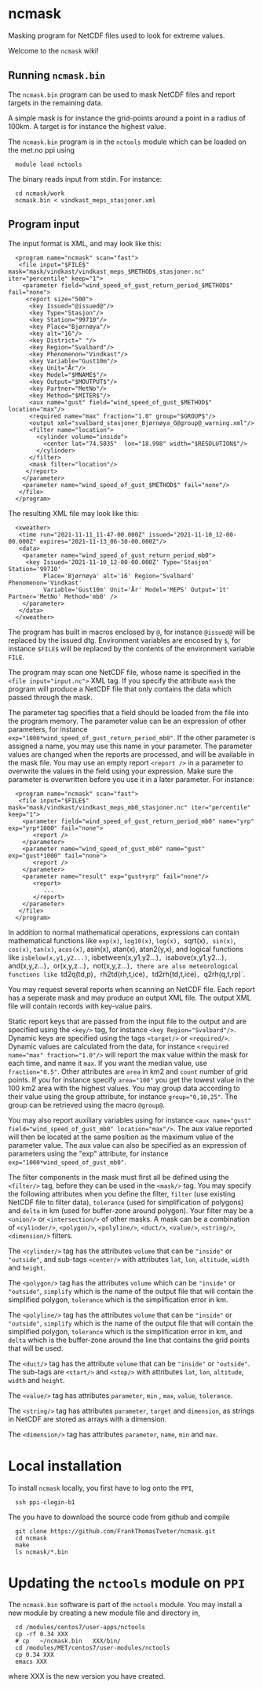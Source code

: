 # ncmask
Masking program for NetCDF files used to look for extreme values.

Welcome to the `ncmask` wiki!

## Running `ncmask.bin`


The `ncmask.bin` program can be used to mask NetCDF files and report targets in the remaining data.

A simple mask is for instance the grid-points around a point in a radius of 100km. A target is for instance the highest value.

The `ncmask.bin` program is in the `nctools` module which can be loaded on the met.no ppi using

      module load nctools

The binary reads input from stdin. For instance:

      cd ncmask/work
      ncmask.bin < vindkast_meps_stasjoner.xml


## Program input

The input format is XML, and may look like this:

      <program name="ncmask" scan="fast">
       <file input="$FILE$" mask="mask/vindkast/vindkast_meps_$METHOD$_stasjoner.nc" iter="percentile" keep="1">
        <parameter field="wind_speed_of_gust_return_period_$METHOD$" fail="none">
         <report size="500">
          <key Issued="@issued@"/>
          <key Type="Stasjon"/>
          <key Station="99710"/>
          <key Place="Bjørnøya"/>
          <key alt="16"/>
          <key District=" "/>
          <key Region="Svalbard"/>
          <key Phenomenon="Vindkast"/>
          <key Variable="Gust10m"/>
          <key Unit="År"/>
          <key Model="$MNAME$"/>
          <key Output="$MOUTPUT$"/>
          <key Partner="MetNo"/>
          <key Method="$MITER$"/>
          <aux name="gust" field="wind_speed_of_gust_$METHOD$" location="max"/>
          <required name="max" fraction="1.0" group="$GROUP$"/>
          <output xml="svalbard_stasjoner_Bjørnøya_G@group@_warning.xml"/>
          <filter name="location">
            <cylinder volume="inside">
              <center lat="74.5035"  lon="18.998" width="$RESOLUTION$"/>
            </cylinder>
          </filter>
          <mask filter="location"/>
         </report>
        </parameter>
        <parameter name="wind_speed_of_gust_$METHOD$" fail="none"/>
       </file>
      </program>

The resulting XML file may look like this:

      <xweather>
       <time run="2021-11-11_11-47-00.000Z" issued="2021-11-10_12-00-00.000Z" expires="2021-11-13_06-30-00.000Z"/>
       <data>
        <parameter name="wind_speed_of_gust_return_period_mb0">
         <key Issued='2021-11-10_12-00-00.000Z' Type='Stasjon' Station='99710' 
              Place='Bjørnøya' alt='16' Region='Svalbard' Phenomenon='Vindkast' 
              Variable='Gust10m' Unit='År' Model='MEPS' Output='1t' Partner='MetNo' Method='mb0' />
        </parameter>
       </data>
      </xweather>

The program has built in macros enclosed by `@`, for instance `@issued@` will be replaced by the issued dtg. Environment variables are
encosed by `$`, for instance `$FILE$` will be replaced by the contents of the environment variable `FILE`.


The program may scan one NetCDF file, whose name is specified in the `<file input="input.nc">` XML tag. If you specify the attribute `mask` the program will produce a NetCDF file that only contains the data which passed through the mask.

The parameter tag specifies that a field should be loaded from the file into the program memory. The parameter value can be an expression of other parameters, for instance `exp="1000*wind_speed_of_gust_return_period_mb0"`. If the other parameter is assigned a name, you may use this name in your parameter. The parameter values are changed when the reports are processed, and will be available in the mask file. You may use an empty report `<report />` in a parameter to overwrite the values in the field using your expression. Make sure the parameter is overwritten before you use it in a later parameter. For instance:


      <program name="ncmask" scan="fast">
       <file input="$FILE$" mask="mask/vindkast/vindkast_meps_mb0_stasjoner.nc" iter="percentile" keep="1">
        <parameter field="wind_speed_of_gust_return_period_mb0" name="yrp" exp="yrp*1000" fail="none">
           <report />
        </parameter>
        <parameter name="wind_speed_of_gust_mb0" name="gust" exp="gust*1000" fail="none">
           <report />
        </parameter>
        <parameter name="result" exp="gust+yrp" fail="none"/>
           <report>
              ...
           </report>
        </parameter>
       </file>
      </program>

In addition to normal mathematical operations, expressions can contain mathematical functions like `exp(x)`, `log10(x)`, `log(x), `sqrt(x)`, sin(x)`, `cos(x)`, `tan(x)`, `acos(x)`, asin(x), atan(x), atan2(y,x), and logical functions like `isbelow(x,y1,y2...)`, isbetween(x,y1,y2...)`, `isabove(x,y1,y2...)`, `and(x,y,z...)`, `or(x,y,z...)`, `not(x,y,z...)`, there are also meteorological functions like `td2q(td,p)`, `rh2td(rh,t,ice)`, `td2rh(td,t,ice)`, `q2rh(q,t,rp)`.

You may request several reports when scanning an NetCDF file. Each report has a seperate mask and may produce an output XML file.
The output XML file will contain records with key-value pairs. 

Static report keys that are passed from the input file to the output and are specified using the `<key/>` tag, for instance `<key Region="Svalbard"/>`. Dynamic keys are specified using the tags `<target/>` or `<required/>`. Dynamic values are calculated from the data, for instance `<required name="max" fraction="1.0"/>` will report the max value within the mask for each time, and name it `max`. If you want the median value, use `fraction="0.5"`. Other attributes are `area` in km2  and `count` number of grid points. If you for instance specify `area="100"` you get the lowest value in the 100 km2 area with the highest values. You may group data according to their value using the group attribute, for instance `group="0,10,25"`. The group can be retrieved using the macro `@group@`. 

You may also report auxiliary variables using for instance `<aux name="gust" field="wind_speed_of_gust_mb0" location="max"/>`. The aux value reported will then be located at the same position as the maximum value of the parameter value. The aux value can also be specified as an expression of parameters using the "exp" attribute, for instance `exp="1000*wind_speed_of_gust_mb0"`.

The filter components in the mask must first all be defined using the `<filter/>` tag, before they can be used in the `<mask/>` tag. You may specify the following attributes when you define the filter, `filter` (use existing NetCDF file to filter data), `tolerance` (used for simplification of polygons) and `delta` in km (used for buffer-zone around polygon). Your filter may be a `<union/>` or `<intersection/>` of other masks. A mask can be a combination of `<cylinder/>`, `<polygon/>`, `<polyline/>`, `<duct/>`, `<value/>`, `<string/>`, `<dimension/>` filters.

The `<cylinder/>` tag has the attributes `volume` that can be `"inside"` or `"outside"`, and sub-tags `<center/>` with attributes `lat`, `lon`, `altitude`, `width` and `height`. 

The `<polygon/>` tag has the attributes `volume` which can be `"inside"` or `"outside"`, `simplify` which is the name of the output file that will contain the simplified polygon, `tolerance` which is the simplification error in km. 

The `<polyline/>` tag has the attributes `volume` that can be `"inside"` or `"outside"`, `simplify` which is the name of the output file that will contain the simplified polygon, `tolerance` which is the simplification error in km, and `delta` which is the buffer-zone around the line that contains the grid points that will be used.

The `<duct/>` tag has the attribute `volume` that can be `"inside"` or `"outside"`. The sub-tags are `<start/>` and `<stop/>` with attributes `lat`, `lon`, `altitude`, `width` and `height`.

The `<value/>` tag has attributes `parameter`, `min` , `max`, `value`, `tolerance`.

The `<string/>` tag has attributes `parameter`, `target` and `dimension`, as strings in NetCDF are stored as arrays with a dimension.

The `<dimension/>` tag has attributes `parameter`, `name`, `min` and `max`.


# Local installation

To install `ncmask` locally, you first have to log onto the `PPI`,

      ssh ppi-clogin-b1

The you have to download the source code from github and compile

      git clone https://github.com/FrankThomasTveter/ncmask.git
      cd ncmask
      make
      ls ncmask/*.bin

# Updating the `nctools` module on `PPI`

The `ncmask.bin` software is part of the `nctools` module. You may install a new module by creating a new module file and directory in,

      cd /modules/centos7/user-apps/nctools
      cp -rf 0.34 XXX
      # cp   ~/ncmask.bin   XXX/bin/
      cd /modules/MET/centos7/user-modules/nctools
      cp 0.34 XXX
      emacs XXX

where XXX is the new version you have created.
